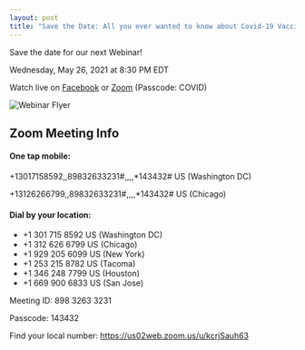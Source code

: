 ```yaml
---
layout: post
title: "Save the Date: All you ever wanted to know about Covid-19 Vaccines and Variants!"
---
```


Save the date for our next Webinar!

Wednesday, May 26, 2021 at 8:30 PM EDT

Watch live on [Facebook](https://www.facebook.com/events/2060694800748025/) or [Zoom](https://us02web.zoom.us/j/89832633231?pwd=bEQ5WlQxK2JwMUh2UGlySnR0S0VTUT09) (Passcode: COVID)

<img src="https://scontent.xx.fbcdn.net/v/t1.6435-9/181295829_128853645953890_5817666295063909723_n.jpg?_nc_cat=104&ccb=1-3&_nc_sid=340051&_nc_ohc=6jF8zdRmuEMAX8Effqn&_nc_ht=scontent.xx&oh=f9e2aa056971c1e28dd885ba3c3a6cfa&oe=60D13040" alt="Webinar Flyer" />


## Zoom Meeting Info

#### One tap mobile: 
+13017158592,,89832633231#,,,,*143432# US (Washington DC)

+13126266799,,89832633231#,,,,*143432# US (Chicago)


#### Dial by your location:
 * +1 301 715 8592 US (Washington DC)
 * +1 312 626 6799 US (Chicago)
 * +1 929 205 6099 US (New York)
 * +1 253 215 8782 US (Tacoma)
 * +1 346 248 7799 US (Houston)
 * +1 669 900 6833 US (San Jose)

Meeting ID: 898 3263 3231

Passcode: 143432

Find your local number: https://us02web.zoom.us/u/kcrjSauh63

